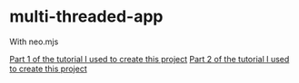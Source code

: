 # multi-threaded-app
With neo.mjs

[Part 1 of the tutorial I used to create this project](https://itnext.io/define-a-web-4-0-app-to-be-multi-threaded-9c495c0d0ef9)
[Part 2 of the tutorial I used to create this project](https://medium.com/swlh/how-to-create-a-webworkers-driven-multithreading-app-part-2-3c5b3c2d1adb)

